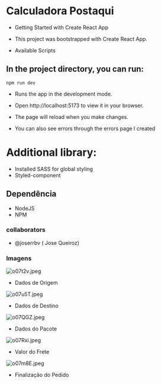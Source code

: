 # Calculadora Postaqui

- Getting Started with Create React App
  
- This project was bootstrapped with Create React App.

- Available Scripts


## In the project directory, you can run:

```npm run dev```

- Runs the app in the development mode.

- Open http://localhost:5173 to view it in your browser.

- The page will reload when you make changes.
- You can also see errors through the errors page I created

# Additional library:

- Installed SASS for global styling
- Styled-component

## Dependência

- NodeJS
- NPM

### collaborators

- @joserrbv ( Jose Queiroz)

### Imagens

![o07t2v.jpeg](https://a.imagem.app/o07t2v.jpeg)
- Dados de Origem

![o07u5T.jpeg](https://a.imagem.app/o07u5T.jpeg)
- Dados de Destino

![o07QGZ.jpeg](https://a.imagem.app/o07QGZ.jpeg)
- Dados do Pacote

![o07Rxi.jpeg](https://a.imagem.app/o07Rxi.jpeg)
- Valor do Frete

![o07m8E.jpeg](https://a.imagem.app/o07m8E.jpeg)
- Finalização do Pedido
